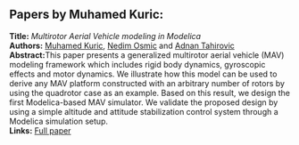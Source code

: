 <h2>Papers by Muhamed Kuric:</h2>
<p>
<b>Title:</b> <i> Multirotor Aerial Vehicle modeling in Modelica </i> <br />
<b>Authors:</b> <a href="../authors/author_149.html">Muhamed Kuric</a>, <a href="../authors/author_208.html">Nedim Osmic</a> and <a href="../authors/author_263.html">Adnan Tahirovic</a><br />
<b>Abstract:</b>This paper presents a generalized multirotor aerial vehicle (MAV) modeling framework which includes rigid body dynamics, gyroscopic effects and motor dynamics. We illustrate how this model can be used to derive any MAV platform constructed with an arbitrary number of rotors by using the quadrotor case as an example. Based on this result, we design the first Modelica-based MAV simulator. We validate the proposed design by using a simple altitude and attitude stabilization control system through a Modelica simulation setup.<br />
<b>Links:</b> <a href="../submissions/ecp17132373_KuricOsmicTahirovic.pdf">Full paper</a></p>